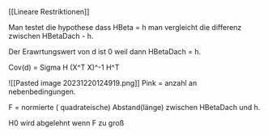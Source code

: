 [[Lineare Restriktionen]]

Man testet die hypothese dass HBeta = h
man vergleicht die differenz zwischen HBetaDach - h.

Der Erawrtungswert von d ist 0 weil dann HBetaDach = h. 

Cov(d) = Sigma H (X^T X)^-1 H^T

![[Pasted image 20231220124919.png]]
Pink = anzahl an nebenbedingungen.

F = normierte ( quadrateische) Abstand(länge) zwischen HBetaDach und h. 

H0 wird abgelehnt wenn F zu groß